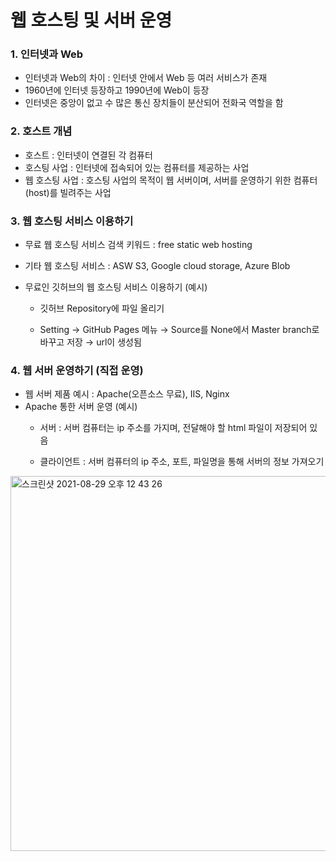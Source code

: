 # 웹 호스팅 및 서버 운영

### 1. 인터넷과 Web
- 인터넷과 Web의 차이 : 인터넷 안에서 Web 등 여러 서비스가 존재
- 1960년에 인터넷 등장하고 1990년에 Web이 등장
- 인터넷은 중앙이 없고 수 많은 통신 장치들이 분산되어 전화국 역할을 함

### 2. 호스트 개념
- 호스트 : 인터넷이 연결된 각 컴퓨터
- 호스팅 사업 : 인터넷에 접속되어 있는 컴퓨터를 제공하는 사업
- 웹 호스팅 사업 : 호스팅 사업의 목적이 웹 서버이며, 서버를 운영하기 위한 컴퓨터(host)를 빌려주는 사업

### 3. 웹 호스팅 서비스 이용하기
- 무료 웹 호스팅 서비스 검색 키워드 : free static web hosting
- 기타 웹 호스팅 서비스 : ASW S3, Google cloud storage, Azure Blob

- 무료인 깃허브의 웹 호스팅 서비스 이용하기 (예시)
  - 깃허브 Repository에 파일 올리기
  
  - Setting → GitHub Pages 메뉴 → Source를 None에서 Master branch로 바꾸고 저장 → url이 생성됨

### 4. 웹 서버 운영하기 (직접 운영)
- 웹 서버 제품 예시 : Apache(오픈소스 무료), IIS, Nginx
- Apache 통한 서버 운영 (예시)
  - 서버 : 서버 컴퓨터는 ip 주소를 가지며, 전달해야 할 html 파일이 저장되어 있음
  
  - 클라이언트 : 서버 컴퓨터의 ip 주소, 포트, 파일명을 통해 서버의 정보 가져오기

<img width="600" alt="스크린샷 2021-08-29 오후 12 43 26" src="https://user-images.githubusercontent.com/80403988/131238523-59265652-e3ca-4380-bce7-b5500c80fd96.png">
